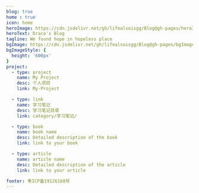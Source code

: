 ```yaml
---
blog: true
home : true
icon: home
heroImage: https://cdn.jsdelivr.net/gh/lifealsoisgg/Blog@gh-pages/heroImage.png
heroText: Draco's Blog
tagline: We found hope in hopeless place
bgImage: https://cdn.jsdelivr.net/gh/lifealsoisgg/Blog@gh-pages/bgImage.jpg
bgImageStyle: {
  height: '600px'
}
project:
  - type: project
    name: My Project
    desc: 个人项目
    link: My-Project

  - type: link
    name: 学习笔记
    desc: 学习笔记目录
    link: category/学习笔记/

  - type: book
    name: book name
    desc: Detailed description of the book
    link: link to your book

  - type: article
    name: article name
    desc: Detailed description of the article
    link: link to your article

footer: 粤ICP备19126168号
---
```


